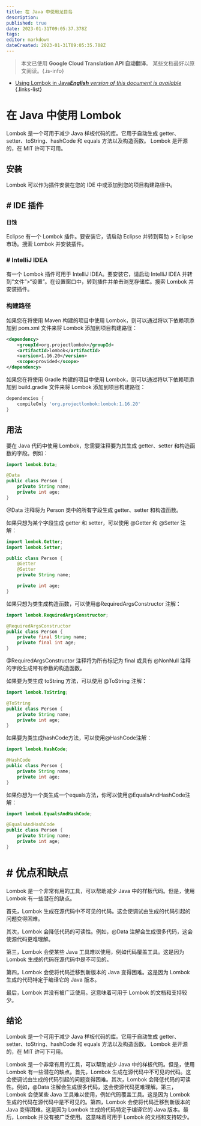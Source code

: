 ```yaml
---
title: 在 Java 中使用龙目岛
description: 
published: true
date: 2023-01-31T09:05:37.378Z
tags: 
editor: markdown
dateCreated: 2023-01-31T09:05:35.708Z
---
```


> 本文已使用 **Google Cloud Translation API 自动翻译**。
某些文档最好以原文阅读。{.is-info}

- [Using Lombok in Java***English** version of this document is available*](/en/Knowledge-base/Java/using-lombok-in-java)
{.links-list}




# 在 Java 中使用 Lombok

Lombok 是一个可用于减少 Java 样板代码的库。它用于自动生成 getter、setter、toString、hashCode 和 equals 方法以及构造函数。 Lombok 是开源的，在 MIT 许可下可用。

## 安装

Lombok 可以作为插件安装在您的 IDE 中或添加到您的项目构建路径中。

## # IDE 插件

#### 日蚀

Eclipse 有一个 Lombok 插件。要安装它，请启动 Eclipse 并转到帮助 > Eclipse 市场。搜索 Lombok 并安装插件。

### # IntelliJ IDEA

有一个 Lombok 插件可用于 IntelliJ IDEA。要安装它，请启动 IntelliJ IDEA 并转到“文件”>“设置”。在设置窗口中，转到插件并单击浏览存储库。搜索 Lombok 并安装插件。

### 构建路径

如果您在将使用 Maven 构建的项目中使用 Lombok，则可以通过将以下依赖项添加到 pom.xml 文件来将 Lombok 添加到项目构建路径：

```xml
<dependency>
    <groupId>org.projectlombok</groupId>
    <artifactId>lombok</artifactId>
    <version>1.16.20</version>
    <scope>provided</scope>
</dependency>
```

如果您在将使用 Gradle 构建的项目中使用 Lombok，则可以通过将以下依赖项添加到 build.gradle 文件来将 Lombok 添加到项目构建路径：

```groovy
dependencies {
    compileOnly 'org.projectlombok:lombok:1.16.20'
}
```

## 用法

要在 Java 代码中使用 Lombok，您需要注释要为其生成 getter、setter 和构造函数的字段。例如：

```java
import lombok.Data;

@Data
public class Person {
    private String name;
    private int age;
}
```

@Data 注释将为 Person 类中的所有字段生成 getter、setter 和构造函数。

如果只想为某个字段生成 getter 和 setter，可以使用 @Getter 和 @Setter 注解：

```java
import lombok.Getter;
import lombok.Setter;

public class Person {
    @Getter
    @Setter
    private String name;

    private int age;
}
```

如果只想为类生成构造函数，可以使用@RequiredArgsConstructor 注解：

```java
import lombok.RequiredArgsConstructor;

@RequiredArgsConstructor
public class Person {
    private final String name;
    private final int age;
}
```

@RequiredArgsConstructor 注释将为所有标记为 final 或具有 @NonNull 注释的字段生成带有参数的构造函数。

如果要为类生成 toString 方法，可以使用 @ToString 注解：

```java
import lombok.ToString;

@ToString
public class Person {
    private String name;
    private int age;
}
```

如果要为类生成hashCode方法，可以使用@HashCode注解：

```java
import lombok.HashCode;

@HashCode
public class Person {
    private String name;
    private int age;
}
```

如果你想为一个类生成一个equals方法，你可以使用@EqualsAndHashCode注解：

```java
import lombok.EqualsAndHashCode;

@EqualsAndHashCode
public class Person {
    private String name;
    private int age;
}
```

# # 优点和缺点

Lombok 是一个非常有用的工具，可以帮助减少 Java 中的样板代码。但是，使用 Lombok 有一些潜在的缺点。

首先，Lombok 生成在源代码中不可见的代码。这会使调试由生成的代码引起的问题变得困难。

其次，Lombok 会降低代码的可读性。例如，@Data 注解会生成很多代码，这会使源代码更难理解。

第三，Lombok 会使某些 Java 工具难以使用，例如代码覆盖工具。这是因为 Lombok 生成的代码在源代码中是不可见的。

第四，Lombok 会使将代码迁移到新版本的 Java 变得困难。这是因为 Lombok 生成的代码特定于编译它的 Java 版本。

最后，Lombok 并没有被广泛使用。这意味着可用于 Lombok 的文档和支持较少。

## 结论

Lombok 是一个可用于减少 Java 样板代码的库。它用于自动生成 getter、setter、toString、hashCode 和 equals 方法以及构造函数。 Lombok 是开源的，在 MIT 许可下可用。

Lombok 是一个非常有用的工具，可以帮助减少 Java 中的样板代码。但是，使用 Lombok 有一些潜在的缺点。首先，Lombok 生成在源代码中不可见的代码。这会使调试由生成的代码引起的问题变得困难。其次，Lombok 会降低代码的可读性。例如，@Data 注解会生成很多代码，这会使源代码更难理解。第三，Lombok 会使某些 Java 工具难以使用，例如代码覆盖工具。这是因为 Lombok 生成的代码在源代码中是不可见的。第四，Lombok 会使将代码迁移到新版本的 Java 变得困难。这是因为 Lombok 生成的代码特定于编译它的 Java 版本。最后，Lombok 并没有被广泛使用。这意味着可用于 Lombok 的文档和支持较少。